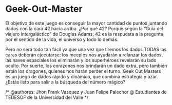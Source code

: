 # Geek-Out-Master

El objetivo de este juego es conseguir la mayor cantidad de puntos juntando dados con la cara 42 hacia arriba. ¿Por qué 42? Porque según la “Guía del viajero intergaláctico” de Douglas Adams, 42 es la respuesta a la pregunta por el sentido de la vida, el universo y todo lo demás. 

Pero no será todo tan fácil ya que una vez que tiremos los dados TODAS las caras deberán ejecutarse: los meeples nos ayudarán a relanzar los dados, las naves espaciales los eliminarán y los superhéroes revelarán su lado oculto. Por suerte, los corazones nos brindarán un dado extra, pero también están los dragones, quienes nos harán perder el turno. Geek Out Masters es un juego de dados rápido y dinámico, que combina estrategia y azar. ¿Estás listo para salir a la búsqueda del número mágico?

/*
@authores: Jhon Frank Vasquez y Juan Felipe Palechor 
@ Estudiantes de TEDESOF de la Universidad del Valle
*/

